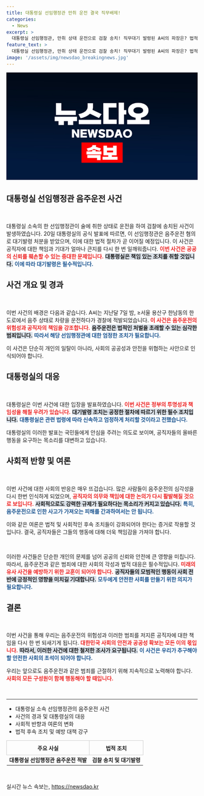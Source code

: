 ```yaml
---
title: 대통령실 선임행정관 만취 운전 결국 직무배제!
categories:
  - News
excerpt: >
  대통령실 선임행정관, 만취 상태 운전으로 검찰 송치! 직무대기 발령된 A씨의 파장은? 법적 절차가 주목받는 가운데, 음주운전 사건의 전말을 공개합니다. 클릭하세요!
feature_text: >
  대통령실 선임행정관, 만취 상태 운전으로 검찰 송치! 직무대기 발령된 A씨의 파장은? 법적 절차가 주목받는 가운데, 음주운전 사건의 전말을 공개합니다. 클릭하세요!
image: '/assets/img/newsdao_breakingnews.jpg'
---
```


<p><img src="/assets/img/newsdao_breakingnews.jpg" alt="cryptoinkorea 속보" /></p>

<h2 data-ke-size="size26">대통령실 선임행정관 음주운전 사건</h2>

<p data-ke-size="size16">&nbsp;</p> 

<p>대통령실 소속의 한 선임행정관이 술에 취한 상태로 운전을 하여 검찰에 송치된 사건이 발생하였습니다. 20일 대통령실의 공식 발표에 따르면, 이 선임행정관은 음주운전 혐의로 대기발령 처분을 받았으며, 이에 대한 법적 절차가 곧 이어질 예정입니다. 이 사건은 공직자에 대한 책임과 기대가 얼마나 큰지를 다시 한 번 일깨워줍니다. <b><span style="color: #ee2323;">이번 사건은 공공의 신뢰를 훼손할 수 있는 중대한 문제입니다.</span></b> <b><span style="background-color: #21538527;">대통령실은 책임 있는 조치를 취할 것입니다.</span></b> <b><span style="color: #1a5490;">이에 따라 대기발령은 필수적입니다.</span></b> </p>

<h2 data-ke-size="size26">사건 개요 및 경과</h2>

<p data-ke-size="size16">&nbsp;</p> 

<p>이번 사건의 배경은 다음과 같습니다. A씨는 지난달 7일 밤, ≥서울 용산구 한남동의 한 도로에서 음주 상태로 차량을 운전하다가 경찰에 적발되었습니다. <b><span style="color: #ee2323;">이 사건은 음주운전의 위험성과 공직자의 책임을 강조합니다.</span></b> <b><span style="background-color: #21538527;">음주운전은 법적인 처벌을 초래할 수 있는 심각한 범죄입니다.</span></b> <b><span style="color: #1a5490;">따라서 해당 선임행정관에 대한 엄정한 조치가 필요합니다.</span></b> </p>

<p>이 사건은 단순히 개인의 일탈이 아니라, 사회의 공공성과 안전을 위협하는 사안으로 인식되어야 합니다.</p>

<h2 data-ke-size="size26">대통령실의 대응</h2>

<p data-ke-size="size16">&nbsp;</p> 

<p>대통령실은 이번 사건에 대한 입장을 발표하였습니다. <b><span style="color: #ee2323;">이번 사건은 정부의 투명성과 책임성을 해칠 우려가 있습니다.</span></b> <b><span style="background-color: #21538527;">대기발령 조치는 공정한 절차에 따르기 위한 필수 조치입니다.</span></b> <b><span style="color: #1a5490;">대통령실은 관련 법령에 따라 신속하고 엄정하게 처리할 것이라고 전했습니다.</span></b> </p>

<p>대통령실의 이러한 발표는 국민들에게 안심을 주려는 의도로 보이며, 공직자들의 올바른 행동을 요구하는 목소리를 대변하고 있습니다.</p>

<h2 data-ke-size="size26">사회적 반향 및 여론</h2>

<p data-ke-size="size16">&nbsp;</p> 

<p>이번 사건에 대한 사회의 반응은 매우 뜨겁습니다. 많은 사람들이 음주운전의 심각성을 다시 한번 인식하게 되었으며, <b><span style="color: #ee2323;">공직자의 의무와 책임에 대한 논의가 다시 활발해질 것으로 보입니다.</span></b> <b><span style="background-color: #21538527;">사회적으로도 강력한 규제가 필요하다는 목소리가 커지고 있습니다.</span></b> <b><span style="color: #1a5490;">특히, 음주운전으로 인한 사고가 가져오는 피해를 간과하여서는 안 됩니다.</span></b> </p>

<p>이와 같은 여론은 법적 및 사회적인 후속 조치들이 강화되어야 한다는 증거로 작용할 것입니다. 결국, 공직자들은 그들의 행동에 대해 더욱 책임감을 가져야 합니다.</p>

<p data-ke-size="size16">&nbsp;</p>

<p>이러한 사건들은 단순한 개인의 문제를 넘어 공공의 신뢰와 안전에 큰 영향을 미칩니다. 따라서, 음주운전과 같은 범죄에 대한 사회의 각성과 법적 대응은 필수적입니다. <b><span style="color: #ee2323;">미래의 유사 사건을 예방하기 위한 교훈이 되어야 합니다.</span></b> <b><span style="background-color: #21538527;">공직자들의 모범적인 행동이 사회 전반에 긍정적인 영향을 미치길 기대합니다.</span></b> <b><span style="color: #1a5490;">모두에게 안전한 사회를 만들기 위한 의지가 필요합니다.</span></b> </p>

<h2 data-ke-size="size26">결론</h2>

<p data-ke-size="size16">&nbsp;</p> 

<p>이번 사건을 통해 우리는 음주운전의 위험성과 이러한 범죄를 저지른 공직자에 대한 책임을 다시 한 번 되새기게 됩니다. <b><span style="color: #ee2323;">대한민국 사회의 안전과 공공성 확보는 모든 이의 몫입니다.</span></b> <b><span style="background-color: #21538527;">따라서, 이러한 사건에 대한 철저한 조사가 요구됩니다.</span></b> <b><span style="color: #1a5490;">이 사건은 우리가 추구해야 할 안전한 사회의 초석이 되어야 합니다.</span></b> </p>

<p>우리는 앞으로도 음주운전과 같은 범죄를 근절하기 위해 지속적으로 노력해야 합니다. <b><span style="color: #ee2323;">사회의 모든 구성원이 함께 행동해야 할 때입니다.</span></b> </p>

<p data-ke-size="size16">&nbsp;</p> 

<hr>

<ul>
    <li>대통령실 소속 선임행정관의 음주운전 사건</li>
    <li>사건의 경과 및 대통령실의 대응</li>
    <li>사회적 반향과 여론의 변화</li>
    <li>법적 후속 조치 및 예방 대책 강구</li>
</ul>

<table style="width: 100%; border-collapse: collapse;">
    <tr>
        <th style="text-align: center; height: 30px; border: 1px solid #ccc;"><b>주요 사실</b></th>
        <th style="text-align: center; height: 30px; border: 1px solid #ccc;"><b>법적 조치</b></th>
    </tr>
    <tr>
        <td style="text-align: center; height: 17px;"><b>대통령실 선임행정관 음주운전 적발</b></td>
        <td style="text-align: center; height: 17px;"><b>검찰 송치 및 대기발령</b></td>
    </tr>
</table> 

<p data-ke-size="size16">&nbsp;</p> 
실시간 뉴스 속보는, <a href="https://newsdao.kr" rel="dofollow">https://newsdao.kr</a>


